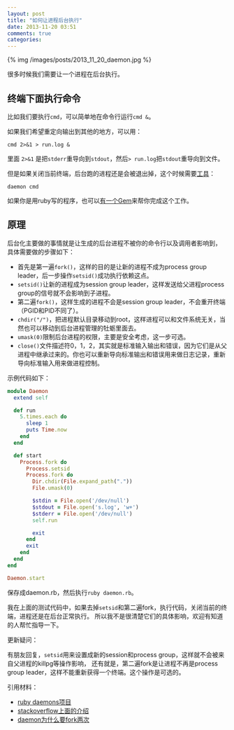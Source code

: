 ```yaml
---
layout: post
title: "如何让进程后台执行"
date: 2013-11-20 03:51
comments: true
categories: 
---
```


{% img /images/posts/2013_11_20_daemon.jpg %}

很多时候我们需要让一个进程在后台执行。

## 终端下面执行命令

比如我们要执行`cmd`，可以简单地在命令行运行`cmd &`。

如果我们希望重定向输出到其他的地方，可以用：

`cmd 2>&1 > run.log &`

里面 `2>&1` 是把`stderr`重导向到`stdout`，然后`> run.log`把`stdout`重导向到文件。

但是如果关闭当前终端，后台跑的进程还是会被退出掉，这个时候需要[工具](http://libslack.org/daemon/manpages/daemon.1.html)：

`daemon cmd`

如果你是用ruby写的程序，也可以[有一个Gem](https://github.com/ghazel/daemons)来帮你完成这个工作。

## 原理

后台化主要做的事情就是让生成的后台进程不被你的命令行以及调用者影响到，
具体需要做的步骤如下：

- 首先是第一遍`fork()`，这样的目的是让新的进程不成为process group leader，后一步操作`setsid()`成功执行依赖这点。
- `setsid()`让新的进程成为session group leader，这样发送给父进程process group的信号就不会影响到子进程。
- 第二遍`fork()`，这样生成的进程不会是session group leader，不会重开终端（PGID和PID不同了）。
- `chdir("/")`，把进程默认目录移动到root，这样进程可以和文件系统无关，当然也可以移动到后台进程管理的牡蛎里面去。
- `umask(0)`限制后台进程的权限，主要是安全考虑，这一步可选。
- `close()`文件描述符0，1，2，其实就是标准输入输出和错误，因为它们是从父进程中继承过来的。你也可以重新导向标准输出和错误用来做日志记录，重新导向标准输入用来做进程控制。

示例代码如下：

```ruby
module Daemon
  extend self

  def run
    5.times.each do
      sleep 1
      puts Time.now
    end
  end

  def start
    Process.fork do
      Process.setsid
      Process.fork do
        Dir.chdir(File.expand_path("."))
        File.umask(0)

        $stdin = File.open('/dev/null')
        $stdout = File.open('s.log', 'w+')
        $stderr = File.open('/dev/null')
        self.run

        exit
      end
      exit
    end
  end
end

Daemon.start
```

保存成daemon.rb，然后执行`ruby daemon.rb`。

我在上面的测试代码中，如果去掉`setsid`和第二遍fork，执行代码，关闭当前的终端，进程还是在后台正常执行。
所以我不是很清楚它们的具体影响，欢迎有知道的人帮忙指导一下。

更新疑问：

有朋友回复，`setsid`用来设置成新的session和process group，这样就不会被来自父进程的killpg等操作影响，
还有就是，第二遍fork是让进程不再是process group leader，这样不能重新获得一个终端。这个操作是可选的。


引用材料：

- [ruby daemons项目](https://github.com/ghazel/daemons)
- [stackoverflow上面的介绍](http://stackoverflow.com/questions/3095566/linux-daemonize)
- [daemon为什么要fork两次](http://blog.csdn.net/luckyaslan/article/details/9094523)